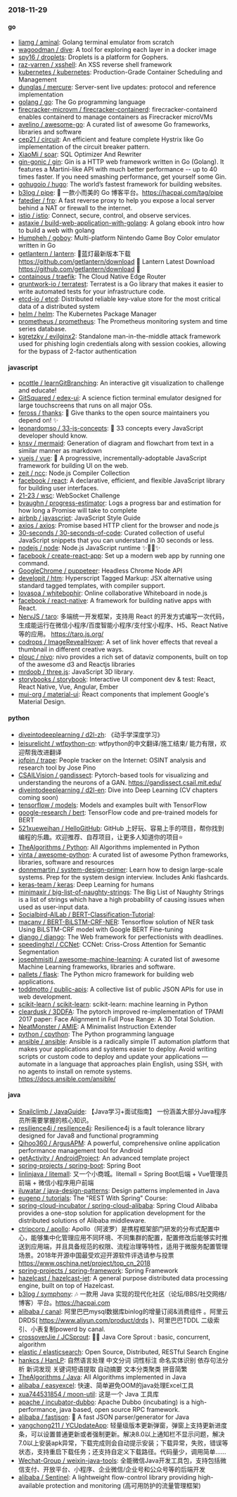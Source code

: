 ### 2018-11-29

#### go
* [liamg / aminal](https://github.com/liamg/aminal): Golang terminal emulator from scratch
* [wagoodman / dive](https://github.com/wagoodman/dive): A tool for exploring each layer in a docker image
* [spy16 / droplets](https://github.com/spy16/droplets): Droplets is a platform for Gophers.
* [raz-varren / xsshell](https://github.com/raz-varren/xsshell): An XSS reverse shell framework
* [kubernetes / kubernetes](https://github.com/kubernetes/kubernetes): Production-Grade Container Scheduling and Management
* [dunglas / mercure](https://github.com/dunglas/mercure): Server-sent live updates: protocol and reference implementation
* [golang / go](https://github.com/golang/go): The Go programming language
* [firecracker-microvm / firecracker-containerd](https://github.com/firecracker-microvm/firecracker-containerd): firecracker-containerd enables containerd to manage containers as Firecracker microVMs
* [avelino / awesome-go](https://github.com/avelino/awesome-go): A curated list of awesome Go frameworks, libraries and software
* [cep21 / circuit](https://github.com/cep21/circuit): An efficient and feature complete Hystrix like Go implementation of the circuit breaker pattern.
* [XiaoMi / soar](https://github.com/XiaoMi/soar): SQL Optimizer And Rewriter
* [gin-gonic / gin](https://github.com/gin-gonic/gin): Gin is a HTTP web framework written in Go (Golang). It features a Martini-like API with much better performance -- up to 40 times faster. If you need smashing performance, get yourself some Gin.
* [gohugoio / hugo](https://github.com/gohugoio/hugo): The world’s fastest framework for building websites.
* [b3log / pipe](https://github.com/b3log/pipe): 🎷 一款小而美的 Go 博客平台。https://hacpai.com/tag/pipe
* [fatedier / frp](https://github.com/fatedier/frp): A fast reverse proxy to help you expose a local server behind a NAT or firewall to the internet.
* [istio / istio](https://github.com/istio/istio): Connect, secure, control, and observe services.
* [astaxie / build-web-application-with-golang](https://github.com/astaxie/build-web-application-with-golang): A golang ebook intro how to build a web with golang
* [Humpheh / goboy](https://github.com/Humpheh/goboy): Multi-platform Nintendo Game Boy Color emulator written in Go
* [getlantern / lantern](https://github.com/getlantern/lantern): 🔴蓝灯最新版本下载 https://github.com/getlantern/download 🔴 Lantern Latest Download https://github.com/getlantern/download 🔴
* [containous / traefik](https://github.com/containous/traefik): The Cloud Native Edge Router
* [gruntwork-io / terratest](https://github.com/gruntwork-io/terratest): Terratest is a Go library that makes it easier to write automated tests for your infrastructure code.
* [etcd-io / etcd](https://github.com/etcd-io/etcd): Distributed reliable key-value store for the most critical data of a distributed system
* [helm / helm](https://github.com/helm/helm): The Kubernetes Package Manager
* [prometheus / prometheus](https://github.com/prometheus/prometheus): The Prometheus monitoring system and time series database.
* [kgretzky / evilginx2](https://github.com/kgretzky/evilginx2): Standalone man-in-the-middle attack framework used for phishing login credentials along with session cookies, allowing for the bypass of 2-factor authentication

#### javascript
* [pcottle / learnGitBranching](https://github.com/pcottle/learnGitBranching): An interactive git visualization to challenge and educate!
* [GitSquared / edex-ui](https://github.com/GitSquared/edex-ui): A science fiction terminal emulator designed for large touchscreens that runs on all major OSs.
* [feross / thanks](https://github.com/feross/thanks): 🙌 Give thanks to the open source maintainers you depend on! ✨
* [leonardomso / 33-js-concepts](https://github.com/leonardomso/33-js-concepts): 📜 33 concepts every JavaScript developer should know.
* [knsv / mermaid](https://github.com/knsv/mermaid): Generation of diagram and flowchart from text in a similar manner as markdown
* [vuejs / vue](https://github.com/vuejs/vue): 🖖 A progressive, incrementally-adoptable JavaScript framework for building UI on the web.
* [zeit / ncc](https://github.com/zeit/ncc): Node.js Compiler Collection
* [facebook / react](https://github.com/facebook/react): A declarative, efficient, and flexible JavaScript library for building user interfaces.
* [21-23 / wsc](https://github.com/21-23/wsc): WebSocket Challenge
* [bvaughn / progress-estimator](https://github.com/bvaughn/progress-estimator): Logs a progress bar and estimation for how long a Promise will take to complete
* [airbnb / javascript](https://github.com/airbnb/javascript): JavaScript Style Guide
* [axios / axios](https://github.com/axios/axios): Promise based HTTP client for the browser and node.js
* [30-seconds / 30-seconds-of-code](https://github.com/30-seconds/30-seconds-of-code): Curated collection of useful JavaScript snippets that you can understand in 30 seconds or less.
* [nodejs / node](https://github.com/nodejs/node): Node.js JavaScript runtime ✨🐢🚀✨
* [facebook / create-react-app](https://github.com/facebook/create-react-app): Set up a modern web app by running one command.
* [GoogleChrome / puppeteer](https://github.com/GoogleChrome/puppeteer): Headless Chrome Node API
* [developit / htm](https://github.com/developit/htm): Hyperscript Tagged Markup: JSX alternative using standard tagged templates, with compiler support.
* [lovasoa / whitebophir](https://github.com/lovasoa/whitebophir): Online collaborative Whiteboard in node.js
* [facebook / react-native](https://github.com/facebook/react-native): A framework for building native apps with React.
* [NervJS / taro](https://github.com/NervJS/taro): 多端统一开发框架，支持用 React 的开发方式编写一次代码，生成能运行在微信小程序/百度智能小程序/支付宝小程序、H5、React Native 等的应用。 https://taro.js.org/
* [codrops / ImageRevealHover](https://github.com/codrops/ImageRevealHover): A set of link hover effects that reveal a thumbnail in different creative ways.
* [plouc / nivo](https://github.com/plouc/nivo): nivo provides a rich set of dataviz components, built on top of the awesome d3 and Reactjs libraries
* [mrdoob / three.js](https://github.com/mrdoob/three.js): JavaScript 3D library.
* [storybooks / storybook](https://github.com/storybooks/storybook): Interactive UI component dev & test: React, React Native, Vue, Angular, Ember
* [mui-org / material-ui](https://github.com/mui-org/material-ui): React components that implement Google's Material Design.

#### python
* [diveintodeeplearning / d2l-zh](https://github.com/diveintodeeplearning/d2l-zh): 《动手学深度学习》
* [leisurelicht / wtfpython-cn](https://github.com/leisurelicht/wtfpython-cn): wtfpython的中文翻译/施工结束/ 能力有限，欢迎帮我改进翻译
* [jofpin / trape](https://github.com/jofpin/trape): People tracker on the Internet: OSINT analysis and research tool by Jose Pino
* [CSAILVision / gandissect](https://github.com/CSAILVision/gandissect): Pytorch-based tools for visualizing and understanding the neurons of a GAN. https://gandissect.csail.mit.edu/
* [diveintodeeplearning / d2l-en](https://github.com/diveintodeeplearning/d2l-en): Dive into Deep Learning (CV chapters coming soon)
* [tensorflow / models](https://github.com/tensorflow/models): Models and examples built with TensorFlow
* [google-research / bert](https://github.com/google-research/bert): TensorFlow code and pre-trained models for BERT
* [521xueweihan / HelloGitHub](https://github.com/521xueweihan/HelloGitHub): GitHub 上好玩、容易上手的项目，帮你找到编程的乐趣。欢迎推荐、自荐项目，让更多人知道你的项目⭐️
* [TheAlgorithms / Python](https://github.com/TheAlgorithms/Python): All Algorithms implemented in Python
* [vinta / awesome-python](https://github.com/vinta/awesome-python): A curated list of awesome Python frameworks, libraries, software and resources
* [donnemartin / system-design-primer](https://github.com/donnemartin/system-design-primer): Learn how to design large-scale systems. Prep for the system design interview. Includes Anki flashcards.
* [keras-team / keras](https://github.com/keras-team/keras): Deep Learning for humans
* [minimaxir / big-list-of-naughty-strings](https://github.com/minimaxir/big-list-of-naughty-strings): The Big List of Naughty Strings is a list of strings which have a high probability of causing issues when used as user-input data.
* [Socialbird-AILab / BERT-Classification-Tutorial](https://github.com/Socialbird-AILab/BERT-Classification-Tutorial): 
* [macanv / BERT-BiLSTM-CRF-NER](https://github.com/macanv/BERT-BiLSTM-CRF-NER): Tensorflow solution of NER task Using BiLSTM-CRF model with Google BERT Fine-tuning
* [django / django](https://github.com/django/django): The Web framework for perfectionists with deadlines.
* [speedinghzl / CCNet](https://github.com/speedinghzl/CCNet): CCNet: Criss-Cross Attention for Semantic Segmentation
* [josephmisiti / awesome-machine-learning](https://github.com/josephmisiti/awesome-machine-learning): A curated list of awesome Machine Learning frameworks, libraries and software.
* [pallets / flask](https://github.com/pallets/flask): The Python micro framework for building web applications.
* [toddmotto / public-apis](https://github.com/toddmotto/public-apis): A collective list of public JSON APIs for use in web development.
* [scikit-learn / scikit-learn](https://github.com/scikit-learn/scikit-learn): scikit-learn: machine learning in Python
* [cleardusk / 3DDFA](https://github.com/cleardusk/3DDFA): The pytorch improved re-implementation of TPAMI 2017 paper: Face Alignment in Full Pose Range: A 3D Total Solution.
* [NeatMonster / AMIE](https://github.com/NeatMonster/AMIE): A Minimalist Instruction Extender
* [python / cpython](https://github.com/python/cpython): The Python programming language
* [ansible / ansible](https://github.com/ansible/ansible): Ansible is a radically simple IT automation platform that makes your applications and systems easier to deploy. Avoid writing scripts or custom code to deploy and update your applications — automate in a language that approaches plain English, using SSH, with no agents to install on remote systems. https://docs.ansible.com/ansible/

#### java
* [Snailclimb / JavaGuide](https://github.com/Snailclimb/JavaGuide): 【Java学习+面试指南】 一份涵盖大部分Java程序员所需要掌握的核心知识。
* [resilience4j / resilience4j](https://github.com/resilience4j/resilience4j): Resilience4j is a fault tolerance library designed for Java8 and functional programming
* [Qihoo360 / ArgusAPM](https://github.com/Qihoo360/ArgusAPM): A powerful, comprehensive online application performance management tool for Android
* [getActivity / AndroidProject](https://github.com/getActivity/AndroidProject): An advanced template project
* [spring-projects / spring-boot](https://github.com/spring-projects/spring-boot): Spring Boot
* [linlinjava / litemall](https://github.com/linlinjava/litemall): 又一个小商城。litemall = Spring Boot后端 + Vue管理员前端 + 微信小程序用户前端
* [iluwatar / java-design-patterns](https://github.com/iluwatar/java-design-patterns): Design patterns implemented in Java
* [eugenp / tutorials](https://github.com/eugenp/tutorials): The "REST With Spring" Course:
* [spring-cloud-incubator / spring-cloud-alibaba](https://github.com/spring-cloud-incubator/spring-cloud-alibaba): Spring Cloud Alibaba provides a one-stop solution for application development for the distributed solutions of Alibaba middleware.
* [ctripcorp / apollo](https://github.com/ctripcorp/apollo): Apollo（阿波罗）是携程框架部门研发的分布式配置中心，能够集中化管理应用不同环境、不同集群的配置，配置修改后能够实时推送到应用端，并且具备规范的权限、流程治理等特性，适用于微服务配置管理场景。2018年开源中国最受欢迎开源软件评选请参与投票 https://www.oschina.net/project/top_cn_2018
* [spring-projects / spring-framework](https://github.com/spring-projects/spring-framework): Spring Framework
* [hazelcast / hazelcast-jet](https://github.com/hazelcast/hazelcast-jet): A general purpose distributed data processing engine, built on top of Hazelcast.
* [b3log / symphony](https://github.com/b3log/symphony): 🎶 一款用 Java 实现的现代化社区（论坛/BBS/社交网络/博客）平台。https://hacpai.com
* [alibaba / canal](https://github.com/alibaba/canal): 阿里巴巴mysql数据库binlog的增量订阅&消费组件 。阿里云DRDS( https://www.aliyun.com/product/drds )、阿里巴巴TDDL 二级索引、小表复制powerd by canal.
* [crossoverJie / JCSprout](https://github.com/crossoverJie/JCSprout): 👨‍🎓 Java Core Sprout : basic, concurrent, algorithm
* [elastic / elasticsearch](https://github.com/elastic/elasticsearch): Open Source, Distributed, RESTful Search Engine
* [hankcs / HanLP](https://github.com/hankcs/HanLP): 自然语言处理 中文分词 词性标注 命名实体识别 依存句法分析 新词发现 关键词短语提取 自动摘要 文本分类聚类 拼音简繁
* [TheAlgorithms / Java](https://github.com/TheAlgorithms/Java): All Algorithms implemented in Java
* [alibaba / easyexcel](https://github.com/alibaba/easyexcel): 快速、简单避免OOM的java处理Excel工具
* [xua744531854 / moon-util](https://github.com/xua744531854/moon-util): 这是一个 Java 工具库
* [apache / incubator-dubbo](https://github.com/apache/incubator-dubbo): Apache Dubbo (incubating) is a high-performance, java based, open source RPC framework.
* [alibaba / fastjson](https://github.com/alibaba/fastjson): 🚄 A fast JSON parser/generator for Java
* [yangchong211 / YCUpdateApp](https://github.com/yangchong211/YCUpdateApp): 轻量级版本更新弹窗，弹窗上支持更新进度条，可以设置普通更新或者强制更新。解决8.0以上通知栏不显示问题，解决7.0以上安装apk异常，下载完成则会自动提示安装；下载异常，失败，错误等状态，支持重启下载任务；还支持自定义下载路径。代码量少，调用简单……
* [Wechat-Group / weixin-java-tools](https://github.com/Wechat-Group/weixin-java-tools): 全能微信Java开发工具包，支持包括微信支付、开放平台、小程序、企业微信/企业号和公众号等的后端开发
* [alibaba / Sentinel](https://github.com/alibaba/Sentinel): A lightweight flow-control library providing high-available protection and monitoring (高可用防护的流量管理框架)

